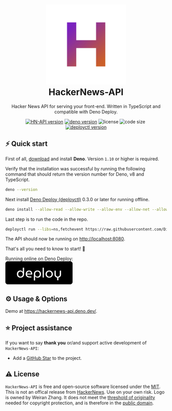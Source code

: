 <h1 align="center">
  <img src="./img/logo.png" width="250px"/><br/>
  HackerNews-API
</h1>
<p align="center">Hacker News API for serving your front-end. Written in TypeScript and compatible with <span href="https://deno.com/deploy">Deno Deploy</span>.

<p align="center"><a href="https://github.com/DiFronzo/hackernews-api/releases" target="_blank"><img src="https://img.shields.io/badge/version-v1.0.0-blue?style=for-the-badge&logo=none" alt="HN-API version" /></a>&nbsp;<a href="https://deno.land/x/hackernews-api@v1.0" target="_blank"><img src="https://img.shields.io/badge/Deno-1.10+-00ADD8?style=for-the-badge&logo=deno" alt="deno version" /></a>&nbsp;<img src="https://img.shields.io/badge/license-MIT-red?style=for-the-badge&logo=none" alt="license" />&nbsp;<img alt="code size" src="https://img.shields.io/github/languages/code-size/difronzo/hackernews-api?style=for-the-badge&logo=none">&nbsp;<a href="https://deno.com/deploy" target="_blank"><img src="https://img.shields.io/badge/Deno-0.3.0+-00ADD8?style=for-the-badge&logo=deno&label=deployctl" alt="deployctl version" /></a></p>


## ⚡️ Quick start

First of all, [download](https://deno.land/) and install **Deno**. Version `1.10` or higher is required.

Verify that the installation was successful by running the following command that should return the version number for Deno, v8 and TypeScript.

```bash
deno --version
```

Next install [Deno Deploy (deployctl)](https://deno.com/deploy) 0.3.0 or later for running offline.
```bash
deno install --allow-read --allow-write --allow-env --allow-net --allow-run --no-check -f https://deno.land/x/deploy/deployctl.ts
```

Last step is to run the code in the repo.
```bash
deployctl run --libs=ns,fetchevent https://raw.githubusercontent.com/DiFronzo/hackernews-api/main/mod.tsx
```
The API should now be running on [http://localhost:8080](http://localhost:8080).

That's all you need to know to start! 🎉

Running online on Deno Deploy:<br/>
[![Deploy this example](./img/deno-deploy-button.svg)](https://dash.deno.com/new?url=https://raw.githubusercontent.com/DiFronzo/hackernews-api/main/mod.tsx)

## ⚙️ Usage & Options

Demo at https://hackernews-api.deno.dev/.

## ⭐️ Project assistance

If you want to say **thank you** or/and support active development of `HackerNews-API`:

- Add a [GitHub Star](https://github.com/DiFronzo/hackernews-api) to the project.

## ⚠️ License
`HackerNews-API` is free and open-source software licensed under the [MIT](https://github.com/DiFronzo/hackernews-api/blob/main/LICENSE). This is not an offical release from [HackerNews](https://github.com/HackerNews/API). Use on your own risk. Logo is owned by Weiran Zhang. It does not meet the [threshold of originality](https://commons.wikimedia.org/wiki/Commons:Threshold_of_originality) needed for copyright protection, and is therefore in the [public domain](https://en.wikipedia.org/wiki/Public_domain).
